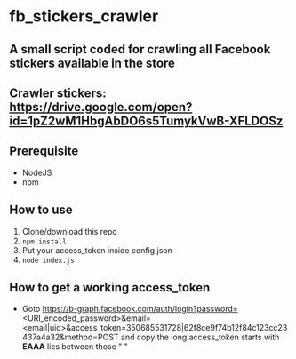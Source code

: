 # fb_stickers_crawler

## A small script coded for crawling all Facebook stickers available in the store

## Crawler stickers: https://drive.google.com/open?id=1pZ2wM1HbgAbDO6s5TumykVwB-XFLDOSz

## Prerequisite
- NodeJS
- npm

## How to use
1. Clone/download this repo
2. `npm install`
3. Put your access_token inside config.json
4. `node index.js`

## How to get a working access_token
- Goto https://b-graph.facebook.com/auth/login?password=<URI_encoded_password>&email=<email|uid>&access_token=350685531728|62f8ce9f74b12f84c123cc23437a4a32&method=POST and copy the long access_token starts with __EAAA__ lies between those " "
